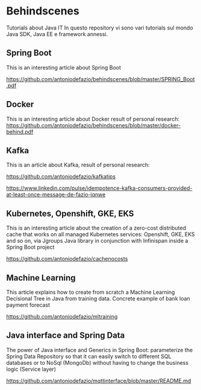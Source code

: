 # Behindscenes
Tutorials about Java IT
In questo repository vi sono vari tutorials sul mondo Java SDK, Java EE e framework annessi.

## Spring Boot
This is an interesting article about Spring Boot 

https://github.com/antoniodefazio/behindscenes/blob/master/SPRING_Boot.pdf

## Docker 
This is an interesting article about Docker
result of personal research: https://github.com/antoniodefazio/behindscenes/blob/master/docker-behind.pdf

## Kafka 

This is an article about Kafka, result of personal research:

https://github.com/antoniodefazio/kafkatips

https://www.linkedin.com/pulse/idempotence-kafka-consumers-provided-at-least-once-message-de-fazio-jqnwe

## Kubernetes, Openshift, GKE, EKS

This is an interesting article about the creation of a zero-cost distributed cache that works on all managed Kubernetes services: Openshift, GKE, EKS and so on, via Jgroups Java library in conjunction with Infinispan inside a Spring Boot project

https://github.com/antoniodefazio/cachenocosts

## Machine Learning

This article explains how to create from scratch a Machine Learning Decisional Tree in Java from training data. Concrete example of bank loan payment forecast

https://github.com/antoniodefazio/mltraining

## Java interface and Spring Data

The power of Java interface and Generics in Spring Boot: parameterize the Spring Data Repository so that it can easily switch to different SQL databases or to NoSql (MongoDb) without having to change the business logic (Service layer)

https://github.com/antoniodefazio/mqttinterface/blob/master/README.md
